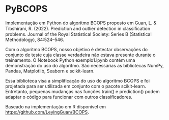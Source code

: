 # PyBCOPS

Implementação em Python do algoritmo BCOPS proposto em Guan, L. & Tibshirani, R. (2022). Prediction and outlier detection in classiﬁcation problems. Journal of the Royal Statistical Society: Series B (Statistical Methodology), 84:524–546.

Com o algoritmo BCOPS, nosso objetivo é detectar observações do conjunto de teste cuja classe verdadeira não estava presente durante o treinamento. O Notebook Python exemplo1.ipynb contém uma demonstração do uso do algoritmo. São necessárias as bibliotecas NumPy, Pandas, Matplotlib, Seaborn e scikit-learn.

Essa biblioteca visa a simplificação do uso do algoritmo BCOPS e foi projetada para ser utilizada em conjunto com o pacote scikit-learn. Entretanto, pequenas mudanças nas funções train() e prediction() podem adaptar o código para funcionar com outros classificadores.

Baseado na implementação em R disponível em https://github.com/LeyingGuan/BCOPS.
